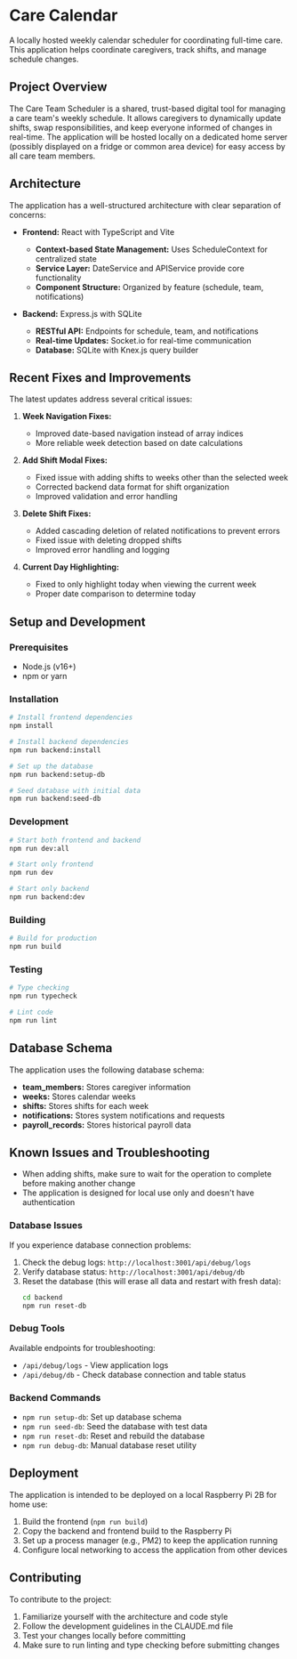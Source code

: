 # Care Calendar

A locally hosted weekly calendar scheduler for coordinating full-time care. This application helps coordinate caregivers, track shifts, and manage schedule changes.

## Project Overview

The Care Team Scheduler is a shared, trust-based digital tool for managing a care team's weekly schedule. It allows caregivers to dynamically update shifts, swap responsibilities, and keep everyone informed of changes in real-time. The application will be hosted locally on a dedicated home server (possibly displayed on a fridge or common area device) for easy access by all care team members.

## Architecture

The application has a well-structured architecture with clear separation of concerns:

- **Frontend:** React with TypeScript and Vite
  - **Context-based State Management:** Uses ScheduleContext for centralized state
  - **Service Layer:** DateService and APIService provide core functionality
  - **Component Structure:** Organized by feature (schedule, team, notifications)

- **Backend:** Express.js with SQLite
  - **RESTful API:** Endpoints for schedule, team, and notifications
  - **Real-time Updates:** Socket.io for real-time communication
  - **Database:** SQLite with Knex.js query builder

## Recent Fixes and Improvements

The latest updates address several critical issues:

1. **Week Navigation Fixes:** 
   - Improved date-based navigation instead of array indices
   - More reliable week detection based on date calculations
   
2. **Add Shift Modal Fixes:**
   - Fixed issue with adding shifts to weeks other than the selected week
   - Corrected backend data format for shift organization
   - Improved validation and error handling
   
3. **Delete Shift Fixes:**
   - Added cascading deletion of related notifications to prevent errors
   - Fixed issue with deleting dropped shifts
   - Improved error handling and logging
   
4. **Current Day Highlighting:**
   - Fixed to only highlight today when viewing the current week
   - Proper date comparison to determine today

## Setup and Development

### Prerequisites

- Node.js (v16+)
- npm or yarn

### Installation

```bash
# Install frontend dependencies
npm install

# Install backend dependencies
npm run backend:install

# Set up the database
npm run backend:setup-db

# Seed database with initial data
npm run backend:seed-db
```

### Development

```bash
# Start both frontend and backend
npm run dev:all

# Start only frontend
npm run dev

# Start only backend
npm run backend:dev
```

### Building

```bash
# Build for production
npm run build
```

### Testing

```bash
# Type checking
npm run typecheck

# Lint code
npm run lint
```

## Database Schema

The application uses the following database schema:

- **team_members:** Stores caregiver information
- **weeks:** Stores calendar weeks
- **shifts:** Stores shifts for each week
- **notifications:** Stores system notifications and requests
- **payroll_records:** Stores historical payroll data

## Known Issues and Troubleshooting

- When adding shifts, make sure to wait for the operation to complete before making another change
- The application is designed for local use only and doesn't have authentication

### Database Issues

If you experience database connection problems:

1. Check the debug logs: `http://localhost:3001/api/debug/logs`
2. Verify database status: `http://localhost:3001/api/debug/db`
3. Reset the database (this will erase all data and restart with fresh data):
   ```bash
   cd backend
   npm run reset-db
   ```

### Debug Tools

Available endpoints for troubleshooting:
- `/api/debug/logs` - View application logs
- `/api/debug/db` - Check database connection and table status

### Backend Commands

- `npm run setup-db`: Set up database schema
- `npm run seed-db`: Seed the database with test data  
- `npm run reset-db`: Reset and rebuild the database
- `npm run debug-db`: Manual database reset utility

## Deployment

The application is intended to be deployed on a local Raspberry Pi 2B for home use:

1. Build the frontend (`npm run build`)
2. Copy the backend and frontend build to the Raspberry Pi
3. Set up a process manager (e.g., PM2) to keep the application running
4. Configure local networking to access the application from other devices

## Contributing

To contribute to the project:

1. Familiarize yourself with the architecture and code style
2. Follow the development guidelines in the CLAUDE.md file
3. Test your changes locally before committing
4. Make sure to run linting and type checking before submitting changes
